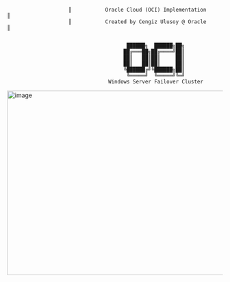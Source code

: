 
  
                        ║           Oracle Cloud (OCI) Implementation           ║
                        ║           Created by Cengiz Ulusoy @ Oracle           ║


                                           ██████╗  ██████╗██╗
                                          ██╔═══██╗██╔════╝██║
                                          ██║   ██║██║     ██║
                                          ██║   ██║██║     ██║
                                          ╚██████╔╝╚██████╗██║
                                           ╚═════╝  ╚═════╝╚═╝
                                     Windows Server Failover Cluster                            
<img width="1027" height="431" alt="image" src="https://github.com/user-attachments/assets/02295cfd-59e9-4b08-b280-26c9047f2fa0" />
